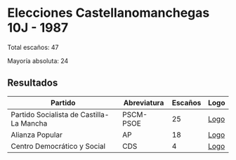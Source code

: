 # Elecciones Castellanomanchegas 10J - 1987

Total escaños: 47

Mayoría absoluta: 24

## Resultados

| Partido | Abreviatura | Escaños | Logo |
| - | - | - | - |
| Partido Socialista de Castilla-La Mancha | PSCM-PSOE | 25 | [Logo](https://github.com/playzzz/Pactos/blob/master/Logos/PSOE.jpg?raw=true)
| Alianza Popular | AP | 18 | [Logo](https://github.com/playzzz/Pactos/blob/master/Logos/AP.jpg?raw=true)
| Centro Democrático y Social | CDS | 4 | [Logo](https://github.com/playzzz/Pactos/blob/master/Logos/CDS.jpg?raw=true)
